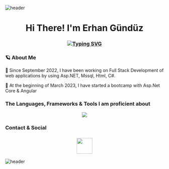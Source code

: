

![header](https://capsule-render.vercel.app/api?type=wave&color=gradient&height=150&section=header)
 <h1 align="center">Hi There! I'm Erhan Gündüz</h1>
<h3 align="center">
 
[![Typing SVG](https://readme-typing-svg.demolab.com?font=Edu+NSW+ACT+Foundation&weight=500&size=30&pause=1000&color=F70404&width=435&lines=FullStack+.Net+Developer  )](https://git.io/typing-svg)

</h3>






### 🪐 About Me 

🧬  Since September 2022, I have been working on Full Stack Development of web applications by using Asp.NET, Mssql, Html, C#.


🧬 At the beginning of March 2023, I have started a bootcamp with Asp.Net Core & Angular 



### The Languages, Frameworks & Tools I am proficient about

<p align="center">
<a href="https://skillicons.dev">
    <img src="https://skillicons.dev/icons?&theme=light&i=visualstudio,dotnet,cs,html,css,git,github,mysql,mongo,redis"/>
    
  </a>
</p>
 
### Contact & Social
<h3 align="center">
 <a href="https://www.linkedin.com/in/egunduz/">
   <img height=50 src="https://cdn.jsdelivr.net/gh/devicons/devicon/icons/linkedin/linkedin-original.svg"/>
 </a>
</h3>

![header](https://capsule-render.vercel.app/api?type=wave&color=gradient&height=150&section=footer)
 
